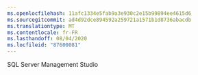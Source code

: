 ```yaml
---
ms.openlocfilehash: 11afc1334e5fab9a3e930c2e15b99894ee4615d6
ms.sourcegitcommit: ad4d92dce894592a259721a1571b1d8736abacdb
ms.translationtype: MT
ms.contentlocale: fr-FR
ms.lasthandoff: 08/04/2020
ms.locfileid: "87600081"
---
```

 SQL Server Management Studio 